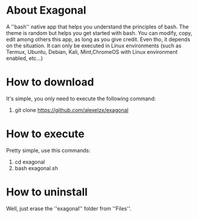 # About Exagonal
A ''bash'' native app that helps you understand the principles of bash. The theme is random but helps you get started with bash.
You can modify, copy, edit among others this app, as long as you give credit. Even tho, it depends on the situation.
It can only be executed in Linux environments (such as Termux, Ubuntu, Debian, Kali, Mint,ChromeOS with Linux environment enabled, etc...)

# How to download
It's simple, you only need to execute the following command:
1. git clone https://github.com/alexelzx/exagonal

# How to execute
Pretty simple, use this commands:
1. cd exagonal
2. bash exagonal.sh

# How to uninstall
Well, just erase the ''exagonal'' folder from ''Files''.

